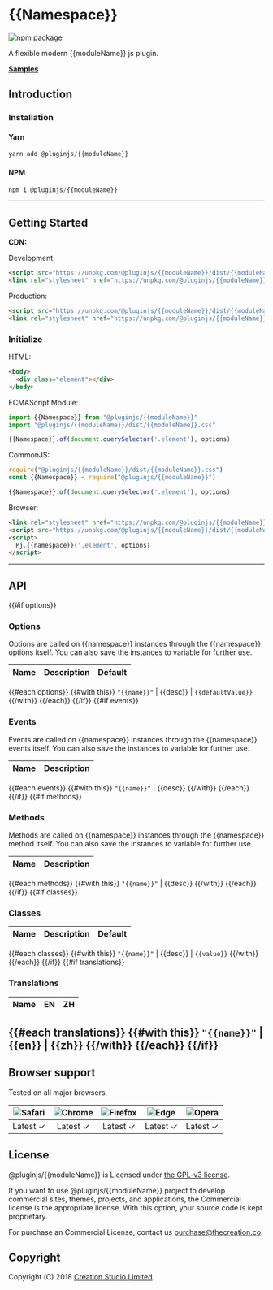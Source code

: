 # {{Namespace}}

[![npm package](https://img.shields.io/npm/v/@pluginjs/{{moduleName}}.svg)](https://www.npmjs.com/package/@pluginjs/{{moduleName}})

A flexible modern {{moduleName}} js plugin.

**[Samples](https://codesandbox.io/s/github/pluginjs/pluginjs/tree/master/modules/{{namespace}}/samples)**

## Introduction

### Installation

#### Yarn

```javascript
yarn add @pluginjs/{{moduleName}}
```

#### NPM

```javascript
npm i @pluginjs/{{moduleName}}
```

---

## Getting Started

**CDN:**

Development:

```html
<script src="https://unpkg.com/@pluginjs/{{moduleName}}/dist/{{moduleName}}.js"></script>
<link rel="stylesheet" href="https://unpkg.com/@pluginjs/{{moduleName}}/dist/{{moduleName}}.css">
```

Production:

```html
<script src="https://unpkg.com/@pluginjs/{{moduleName}}/dist/{{moduleName}}.min.js"></script>
<link rel="stylesheet" href="https://unpkg.com/@pluginjs/{{moduleName}}/dist/{{moduleName}}.min.css">
```

### Initialize

HTML:

```html
<body>
  <div class="element"></div>
</body>
```

ECMAScript Module:

```javascript
import {{Namespace}} from "@pluginjs/{{moduleName}}"
import "@pluginjs/{{moduleName}}/dist/{{moduleName}}.css"

{{Namespace}}.of(document.querySelector('.element'), options)
```

CommonJS:

```javascript
require("@pluginjs/{{moduleName}}/dist/{{moduleName}}.css")
const {{Namespace}} = require("@pluginjs/{{moduleName}}")

{{Namespace}}.of(document.querySelector('.element'), options)
```

Browser:

```html
<link rel="stylesheet" href="https://unpkg.com/@pluginjs/{{moduleName}}/dist/{{moduleName}}.css">
<script src="https://unpkg.com/@pluginjs/{{moduleName}}/dist/{{moduleName}}.js"></script>
<script>
  Pj.{{namespace}}('.element', options)
</script>
```

---

## API

{{#if options}}
### Options

Options are called on {{namespace}} instances through the {{namespace}} options itself.
You can also save the instances to variable for further use.

Name | Description | Default
-----|--------------|-----
{{#each options}}
{{#with this}}
`"{{name}}"` | {{desc}} | `{{defaultValue}}`
{{/with}}
{{/each}}
{{/if}}
{{#if events}}

### Events

Events are called on {{namespace}} instances through the {{namespace}} events itself.
You can also save the instances to variable for further use.

Name | Description
-----|-----
{{#each events}}
{{#with this}}
`"{{name}}"` | {{desc}}
{{/with}}
{{/each}}
{{/if}}
{{#if methods}}

### Methods

Methods are called on {{namespace}} instances through the {{namespace}} method itself.
You can also save the instances to variable for further use.

Name | Description
-----|-----
{{#each methods}}
{{#with this}}
`"{{name}}"` | {{desc}}
{{/with}}
{{/each}}
{{/if}}
{{#if classes}}

### Classes

Name | Description | Default
-----|------|------
{{#each classes}}
{{#with this}}
`"{{name}}"` | {{desc}} | `{{value}}`
{{/with}}
{{/each}}
{{/if}}
{{#if translations}}

### Translations

Name | EN | ZH
-----|------|-------
{{#each translations}}
{{#with this}}
`"{{name}}"` | {{en}} | {{zh}}
{{/with}}
{{/each}}
{{/if}}
---

## Browser support

Tested on all major browsers.

| <img src="https://raw.githubusercontent.com/alrra/browser-logos/master/src/safari/safari_32x32.png" alt="Safari"> | <img src="https://raw.githubusercontent.com/alrra/browser-logos/master/src/chrome/chrome_32x32.png" alt="Chrome"> | <img src="https://raw.githubusercontent.com/alrra/browser-logos/master/src/firefox/firefox_32x32.png" alt="Firefox"> | <img src="https://raw.githubusercontent.com/alrra/browser-logos/master/src/edge/edge_32x32.png" alt="Edge"> | <img src="https://raw.githubusercontent.com/alrra/browser-logos/master/src/opera/opera_32x32.png" alt="Opera"> |
|:--:|:--:|:--:|:--:|:--:|
| Latest ✓ | Latest ✓ | Latest ✓ | Latest ✓ | Latest ✓ |

## License

@pluginjs/{{moduleName}} is Licensed under [the GPL-v3 license](LICENSE).

If you want to use @pluginjs/{{moduleName}} project to develop commercial sites, themes, projects, and applications, the Commercial license is the appropriate license. With this option, your source code is kept proprietary.

For purchase an Commercial License, contact us purchase@thecreation.co.

## Copyright

Copyright (C) 2018 [Creation Studio Limited](creationstudio.com).